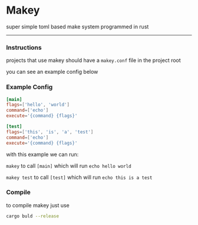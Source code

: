 # Makey
super simple toml based make system programmed in rust

---

### Instructions

projects that use makey should have a `makey.conf` file in the project root

you can see an example config below

### Example Config

```toml
[main]
flags=['hello', 'world']
command=['echo']
execute='{command} {flags}'

[test]
flags=['this', 'is', 'a', 'test']
command=['echo']
execute='{command} {flags}'
```

with this example we can run:

`makey` to call `[main]` which will run `echo hello world`

`makey test` to call `[test]` which will run `echo this is a test`

### Compile

to compile makey just use

```bash
cargo buld --release
```
